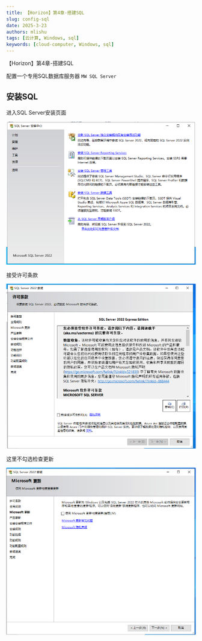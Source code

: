 ```yaml
---
title: 【Horizon】第4章-搭建SQL
slug: config-sql
date: 2025-3-23
authors: mlishu
tags: [云计算, Windows, sql]
keywords: [cloud-computer, Windows, sql]
---
```

【Horizon】第4章-搭建SQL

<!-- truncate -->

配置一个专用SQL数据库服务器 `MW SQL Server`

## 安装SQL

进入SQL Server安装页面

![1742660186727](image/14-installDB/1742660186727.png)

接受许可条款

![1742660252807](image/14-installDB/1742660252807.png)

这里不勾选检查更新

![1742660295645](image/14-installDB/1742660295645.png)
